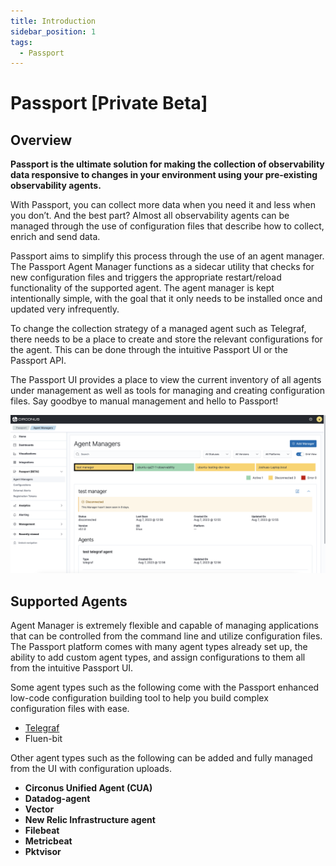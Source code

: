 ```yaml
---
title: Introduction
sidebar_position: 1
tags:
  - Passport
---
```


# Passport [Private Beta]

## Overview

**Passport is the ultimate solution for making the collection of observability data responsive to changes in your environment using your pre-existing observability agents.**

With Passport, you can collect more data when you need it and less when you don’t. And the best part? Almost all observability agents can be managed through the use of configuration files that describe how to collect, enrich and send data.

Passport aims to simplify this process through the use of an agent manager. The Passport Agent Manager functions as a sidecar utility that checks for new configuration files and triggers the appropriate restart/reload functionality of the supported agent. The agent manager is kept intentionally simple, with the goal that it only needs to be installed once and updated very infrequently.

To change the collection strategy of a managed agent such as Telegraf, there needs to be a place to create and store the relevant configurations for the agent. This can be done through the intuitive Passport UI or the Passport API.

The Passport UI provides a place to view the current inventory of all agents under management as well as tools for managing and creating configuration files. Say goodbye to manual management and hello to Passport!

![Configurations List Selected](./img/agent-manager-grid-view.png)

## Supported Agents

Agent Manager is extremely flexible and capable of managing applications that can be controlled from the command line and utilize configuration files. The Passport platform comes with many agent types already set up, the ability to add custom agent types, and assign configurations to them all from the intuitive Passport UI.

Some agent types such as the following come with the Passport enhanced low-code configuration building tool to help you build complex configuration files with ease.

- [Telegraf](https://github.com/influxdata/telegraf)
- Fluen-bit

Other agent types such as the following can be added and fully managed from the UI with configuration uploads.

- **Circonus Unified Agent (CUA)**
- **Datadog-agent**
- **Vector**
- **New Relic Infrastructure agent**
- **Filebeat**
- **Metricbeat**
- **Pktvisor**
